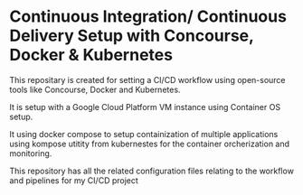 # Continuous Integration/ Continuous Delivery Setup with Concourse, Docker & Kubernetes

  This repositary is created for setting a CI/CD workflow using open-source tools like Concourse, Docker and Kubernetes.
  
  It is setup with  a Google Cloud Platform VM instance using Container OS setup.
  
  It using docker compose to setup containization of multiple applications using kompose utitity from kubernestes for the container orcherization and monitoring.
  
  This repository has all the related configuration files relating to the workflow and pipelines for my CI/CD project
